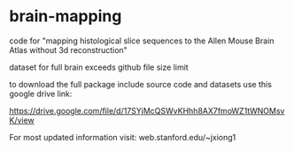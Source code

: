 # brain-mapping
code for "mapping histological slice sequences to the Allen Mouse Brain Atlas without 3d reconstruction"


dataset for full brain exceeds github file size limit


to download the full package include source code and datasets use this google drive link:

https://drive.google.com/file/d/17SYjMcQSWvKHhh8AX7fmoWZ1tWNOMsvK/view


For most updated information visit: web.stanford.edu/~jxiong1
